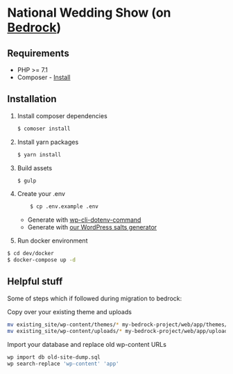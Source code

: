 # National Wedding Show (on [Bedrock](https://roots.io/bedrock/))

## Requirements

* PHP >= 7.1
* Composer - [Install](https://getcomposer.org/doc/00-intro.md#installation-linux-unix-osx)

## Installation
1. Install composer dependencies
    ```sh
    $ comoser install
    ```
2. Install yarn packages
    ```sh
    $ yarn install
    ```
3. Build assets
    ```sh
    $ gulp
    ```
    
4. Create your .env 

    ```sh
        $ cp .env.example .env
    ```
    * Generate with [wp-cli-dotenv-command](https://github.com/aaemnnosttv/wp-cli-dotenv-command)
    * Generate with [our WordPress salts generator](https://roots.io/salts.html)

5. Run docker environment
```sh
$ cd dev/docker
$ docker-compose up -d
```

## Helpful stuff

Some of steps which if followed during migration to bedrock:

Copy over your existing theme and uploads

```sh
mv existing_site/wp-content/themes/* my-bedrock-project/web/app/themes/
mv existing_site/wp-content/uploads/* my-bedrock-project/web/app/uploads/
```

Import your database and replace old wp-content URLs
```sh
wp import db old-site-dump.sql
wp search-replace 'wp-content' 'app'
```
